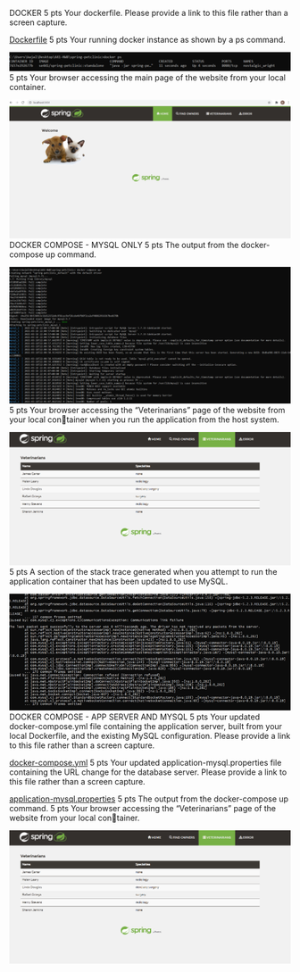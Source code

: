 


DOCKER
5 pts Your dockerfile. Please provide a link to this file rather than a screen capture.

[Dockerfile](Dockerfile)
5 pts Your running docker instance as shown by a ps command.

![D](figures/2.PNG)
5 pts Your browser accessing the main page of the website from your local container.

![D](figures/3.PNG)
DOCKER COMPOSE - MYSQL ONLY
5 pts The output from the docker-compose up command.

![D](figures/4.PNG)
5 pts Your browser accessing the “Veterinarians” page of the website from your local container when you run the application from the host system.


![D](figures/6.PNG)
5 pts A section of the stack trace generated when you attempt to run the application
container that has been updated to use MySQL.

![D](figures/5.PNG)
DOCKER COMPOSE - APP SERVER AND MYSQL
5 pts Your updated docker-compose.yml file containing the application server, built from
your local Dockerfile, and the existing MySQL configuration. Please provide a link
to this file rather than a screen capture.

[docker-compose.yml](docker-compose.yml)
5 pts Your updated application-mysql.properties file containing the URL change for
the database server. Please provide a link to this file rather than a screen capture.

[application-mysql.properties](src/main/resources/application-mysql.properties)
5 pts The output from the docker-compose up command.
5 pts Your browser accessing the “Veterinarians” page of the website from your local container.

![D](figures/6.PNG)
